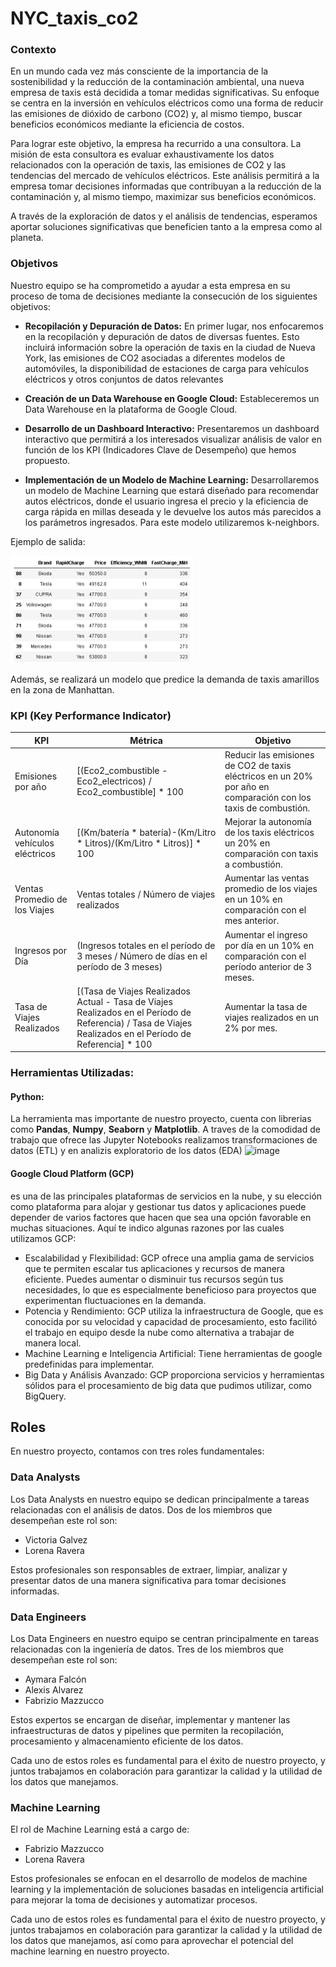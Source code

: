# NYC_taxis_co2

### Contexto
En un mundo cada vez más consciente de la importancia de la sostenibilidad y la reducción de la contaminación ambiental, una nueva empresa de taxis está decidida a tomar medidas significativas. Su enfoque se centra en la inversión en vehículos eléctricos como una forma de reducir las emisiones de dióxido de carbono (CO2) y, al mismo tiempo, buscar beneficios económicos mediante la eficiencia de costos.

Para lograr este objetivo, la empresa ha recurrido a una consultora. La misión de esta consultora es evaluar exhaustivamente los datos relacionados con la operación de taxis, las emisiones de CO2 y las tendencias del mercado de vehículos eléctricos. Este análisis permitirá a la empresa tomar decisiones informadas que contribuyan a la reducción de la contaminación y, al mismo tiempo, maximizar sus beneficios económicos.

A través de la exploración de datos y el análisis de tendencias, esperamos aportar soluciones significativas que beneficien tanto a la empresa como al planeta.

### Objetivos
Nuestro equipo se ha comprometido a ayudar a esta empresa en su proceso de toma de decisiones mediante la consecución de los siguientes objetivos:

* **Recopilación y Depuración de Datos:** En primer lugar, nos enfocaremos en la recopilación y depuración de datos de diversas fuentes. Esto incluirá información sobre la operación de taxis en la ciudad de Nueva York, las emisiones de CO2 asociadas a diferentes modelos de automóviles, la disponibilidad de estaciones de carga para vehículos eléctricos y otros conjuntos de datos relevantes

* **Creación de un Data Warehouse en Google Cloud:** Estableceremos un Data Warehouse en la plataforma de Google Cloud.

* **Desarrollo de un Dashboard Interactivo:** Presentaremos un dashboard interactivo que permitirá a los interesados visualizar análisis de valor en función de los KPI (Indicadores Clave de Desempeño) que hemos propuesto.

* **Implementación de un Modelo de Machine Learning:** Desarrollaremos un modelo de Machine Learning que estará diseñado para recomendar autos eléctricos, donde el usuario ingresa el precio y la eficiencia de carga rápida en millas deseada y le devuelve los autos más parecidos a los parámetros ingresados. Para este modelo utilizaremos k-neighbors.

Ejemplo de salida:

![funcion](https://github.com/Sepubaxis/NYC_taxis_co2/blob/main/Documentaci%C3%B3n/ML1.png)

Además, se realizará un modelo que predice la demanda de taxis amarillos en la zona de Manhattan.

### KPI (Key Performance Indicator)

| KPI | Métrica | Objetivo |
| ------------ | ----------- | ----------- |
| Emisiones por año | [(Eco2_combustible - Eco2_electricos) / Eco2_combustible] * 100 | Reducir las emisiones de CO2 de taxis eléctricos en un 20% por año en comparación con los taxis de combustión. |
| Autonomía vehículos eléctricos |[(Km/batería * batería)-(Km/Litro * Litros)/(Km/Litro * Litros)] * 100 | Mejorar la autonomía de los taxis eléctricos un 20% en comparación con taxis a combustión.
| Ventas Promedio de los Viajes | Ventas totales / Número de viajes realizados | Aumentar las ventas promedio de los viajes en un 10% en comparación con el mes anterior. |
| Ingresos por Día | (Ingresos totales en el período de 3 meses / Número de días en el período de 3 meses) | Aumentar el ingreso por día en un 10% en comparación con el período anterior de 3 meses. |
| Tasa de Viajes Realizados | [(Tasa de Viajes Realizados Actual - Tasa de Viajes Realizados en el Período de Referencia) / Tasa de Viajes Realizados en el Período de Referencia] * 100 | Aumentar la tasa de viajes realizados en un 2% por mes. |

### Herramientas Utilizadas:

#### Python:
La herramienta mas importante de nuestro proyecto, cuenta con librerias como **Pandas**, **Numpy**, **Seaborn** y **Matplotlib**. A traves de la comodidad de trabajo que ofrece las Jupyter Notebooks realizamos transformaciones de datos (ETL) y en analizis exploratorio de los datos (EDA)
![image](https://github.com/Sepubaxis/NYC_taxis_co2/blob/main/Documentaci%C3%B3n/Diagrama__entidad-relacion.png)

#### Google Cloud Platform (GCP)
es una de las principales plataformas de servicios en la nube, y su elección como plataforma para alojar y gestionar tus datos y aplicaciones puede depender de varios factores que hacen que sea una opción favorable en muchas situaciones. Aquí te indico algunas razones por las cuales utilizamos GCP:
- Escalabilidad y Flexibilidad: GCP ofrece una amplia gama de servicios que te permiten escalar tus aplicaciones y recursos de manera eficiente. Puedes aumentar o disminuir tus recursos según tus necesidades, lo que es especialmente beneficioso para proyectos que experimentan fluctuaciones en la demanda.
- Potencia y Rendimiento: GCP utiliza la infraestructura de Google, que es conocida por su velocidad y capacidad de procesamiento, esto facilitó el trabajo en equipo desde la nube como alternativa a trabajar de manera local.
- Machine Learning e Inteligencia Artificial: Tiene herramientas de google predefinidas para implementar.
- Big Data y Análisis Avanzado: GCP proporciona servicios y herramientas sólidos para el procesamiento de big data que pudimos utilizar, como BigQuery.

## Roles
En nuestro proyecto, contamos con tres roles fundamentales:

### Data Analysts
Los Data Analysts en nuestro equipo se dedican principalmente a tareas relacionadas con el análisis de datos. Dos de los miembros que desempeñan este rol son:

- Victoria Galvez
- Lorena Ravera

Estos profesionales son responsables de extraer, limpiar, analizar y presentar datos de una manera significativa para tomar decisiones informadas.

### Data Engineers
Los Data Engineers en nuestro equipo se centran principalmente en tareas relacionadas con la ingeniería de datos. Tres de los miembros que desempeñan este rol son:

- Aymara Falcón
- Alexis Alvarez
- Fabrizio Mazzucco

Estos expertos se encargan de diseñar, implementar y mantener las infraestructuras de datos y pipelines que permiten la recopilación, procesamiento y almacenamiento eficiente de los datos.

Cada uno de estos roles es fundamental para el éxito de nuestro proyecto, y juntos trabajamos en colaboración para garantizar la calidad y la utilidad de los datos que manejamos. 

### Machine Learning
El rol de Machine Learning está a cargo de:

- Fabrizio Mazzucco
- Lorena Ravera

Estos profesionales se enfocan en el desarrollo de modelos de machine learning y la implementación de soluciones basadas en inteligencia artificial para mejorar la toma de decisiones y automatizar procesos.

Cada uno de estos roles es fundamental para el éxito de nuestro proyecto, y juntos trabajamos en colaboración para garantizar la calidad y la utilidad de los datos que manejamos, así como para aprovechar el potencial del machine learning en nuestro proyecto.

